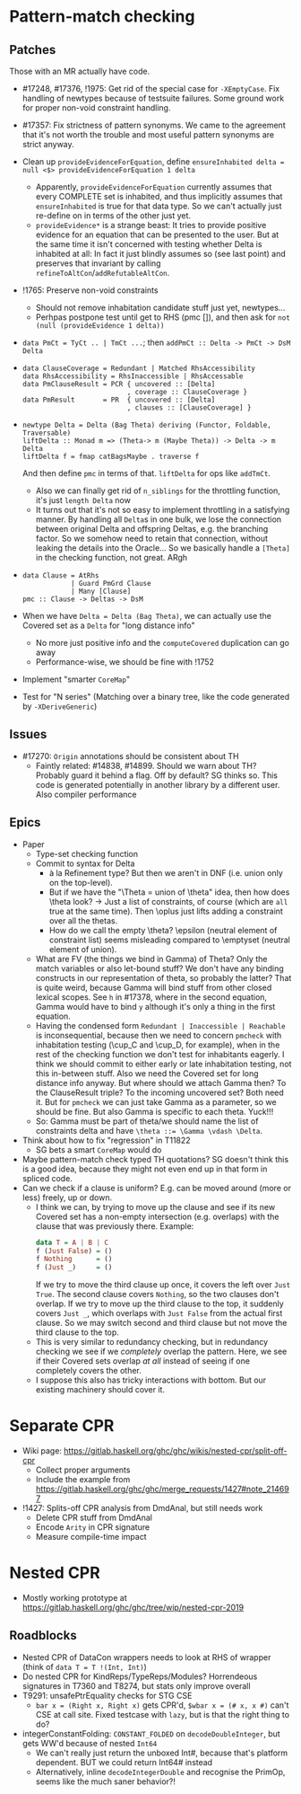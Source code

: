 # Pattern-match checking

## Patches

Those with an MR actually have code.

- #17248, #17376, !1975: Get rid of the special case for `-XEmptyCase`. Fix handling of newtypes because of testsuite failures. Some ground work for proper non-void constraint handling.

- #17357: Fix strictness of pattern synonyms. We came to the agreement that it's not worth the trouble and most useful pattern synonyms are strict anyway.

- Clean up `provideEvidenceForEquation`, define `ensureInhabited delta = null <$> provideEvidenceForEquation 1 delta`
  - Apparently, `provideEvidenceForEquation` currently assumes that every COMPLETE set is inhabited, and thus implicitly assumes that `ensureInhabited` is true for that data type. So we can't actually just re-define on in terms of the other just yet.
  - `provideEvidence*` is a strange beast: It tries to provide positive evidence for an equation that can be presented to the user. But at the same time it isn't concerned with testing whether Delta is inhabited at all: In fact it just blindly assumes so (see last point) and preserves that invariant by calling `refineToAltCon`/`addRefutableAltCon`.

- !1765: Preserve non-void constraints  
  - Should not remove inhabitation candidate stuff just yet, newtypes...
  - Perhpas postpone test until get to RHS (pmc []), and then ask for `not (null (provideEvidence 1 delta))`

- `data PmCt = TyCt .. | TmCt ...`; then `addPmCt :: Delta -> PmCt -> DsM Delta`

- ```
  data ClauseCoverage = Redundant | Matched RhsAccessibility
  data RhsAccessibility = RhsInaccessible | RhsAccessable
  data PmClauseResult = PCR { uncovered :: [Delta]
                            , coverage :: ClauseCoverage }
  data PmResult       = PR  { uncovered :: [Delta]
                            , clauses :: [ClauseCoverage] }
  ```
- ```
  newtype Delta = Delta (Bag Theta) deriving (Functor, Foldable, Traversable)
  liftDelta :: Monad m => (Theta-> m (Maybe Theta)) -> Delta -> m Delta
  liftDelta f = fmap catBagsMaybe . traverse f
  ```
  And then define `pmc` in terms of that. `liftDelta` for ops like `addTmCt`.  
    - Also we can finally get rid of `n_siblings` for the throttling function, it's just `length Delta` now
    - It turns out that it's not so easy to implement throttling in a satisfying manner. By handling all `Delta`s in one bulk, we lose the connection between original Delta and offspring Deltas, e.g. the branching factor. So we somehow need to retain that connection, without leaking the details into the Oracle... So we basically handle a `[Theta]` in the checking function, not great. ARgh

- ```
  data Clause = AtRhs
              | Guard PmGrd Clause
              | Many [Clause]
  pmc :: Clause -> Deltas -> DsM 
  ```

- When we have `Delta = Delta (Bag Theta)`, we can actually use the Covered set as a `Delta` for "long distance info"  
  - No more just positive info and the `computeCovered` duplication can go away
  - Performance-wise, we should be fine with !1752

- Implement "smarter `CoreMap`"
- Test for "N series" (Matching over a binary tree, like the code generated by `-XDeriveGeneric`)

## Issues

- #17270: `Origin` annotations should be consistent about TH  
  - Faintly related: #14838, #14899. Should we warn about TH? Probably guard it behind a flag. Off by default? SG thinks so. This code is generated potentially in another library by a different user. Also compiler performance

## Epics

- Paper  
  - Type-set checking function
  - Commit to syntax for Delta
    - à la Refinement type? But then we aren't in DNF (i.e. union only on the top-level).
    - But if we have the "\Theta = union of \theta" idea, then how does \theta look? -> Just a list of constraints, of course (which are `all` true at the same time). Then \oplus just lifts adding a constraint over all the thetas.
    - How do we call the empty \theta? \epsilon (neutral element of constraint list) seems misleading compared to \emptyset (neutral element of union).
  - What are FV (the things we bind in Gamma) of Theta? Only the match variables or also let-bound stuff? We don't have any binding constructs in our representation of theta, so probably the latter? That is quite weird, because Gamma will bind stuff from other closed lexical scopes. See `h` in #17378, where in the second equation, Gamma would have to bind `y` although it's only a thing in the first equation.
  - Having the condensed form `Redundant | Inaccessible | Reachable` is inconsequential, because then we need to concern `pmcheck` with inhabitation testing (\cup_C and \cup_D, for example), when in the rest of the checking function we don't test for inhabitants eagerly. I think we should commit to either early or late inhabitation testing, not this in-between stuff. Also we need the Covered set for long distance info anyway. But where should we attach Gamma then? To the ClauseResult triple? To the incoming uncovered set? Both need it. But for `pmcheck` we can just take Gamma as a parameter, so we should be fine. But also Gamma is specific to each theta. Yuck!!!
  - So: Gamma must be part of theta/we should name the list of constraints delta and have `\theta ::= \Gamma \vdash \Delta`.
- Think about how to fix "regression" in T11822  
  - SG bets a smart `CoreMap` would do
- Maybe pattern-match check typed TH quotations? SG doesn't think this is a good idea, because they might not even end up in that form in spliced code.
- Can we check if a clause is uniform? E.g. can be moved around (more or less) freely, up or down.  
  - I think we can, by trying to move up the clause and see if its new Covered set has a non-empty intersection (e.g. overlaps) with the clause that was previously there. Example:  
    ```haskell
    data T = A | B | C
    f (Just False) = ()
    f Nothing      = ()
    f (Just _)     = ()
    ```
    If we try to move the third clause up once, it covers the left over `Just True`. The second clause covers `Nothing`, so  the two clauses don't overlap. If we try to move up the third clause to the top, it suddenly covers `Just _`, which overlaps with `Just False` from the actual first clause. So we may switch second and third clause but not move the third clause to the top.
  - This is very similar to redundancy checking, but in redundancy checking we see if we *completely* overlap the pattern. Here, we see if their Covered sets overlap *at all* instead of seeing if one completely covers the other.
  - I suppose this also has tricky interactions with bottom. But our existing machinery should cover it.

# Separate CPR

- Wiki page: https://gitlab.haskell.org/ghc/ghc/wikis/nested-cpr/split-off-cpr  
  - Collect proper arguments
  - Include the example from https://gitlab.haskell.org/ghc/ghc/merge_requests/1427#note_214697
- !1427: Splits-off CPR analysis from DmdAnal, but still needs work  
  - Delete CPR stuff from DmdAnal
  - Encode `Arity` in CPR signature
  - Measure compile-time impact

# Nested CPR

- Mostly working prototype at https://gitlab.haskell.org/ghc/ghc/tree/wip/nested-cpr-2019

## Roadblocks 

- Nested CPR of DataCon wrappers needs to look at RHS of wrapper (think of `data T = T !(Int, Int)`) 
- Do nested CPR for KindReps/TypeReps/Modules? Horrendeous signatures in T7360 and T8274, but stats only improve overall
- T9291: unsafePtrEquality checks for STG CSE  
  - `bar x = (Right x, Right x)` gets CPR'd, `$wbar x = (# x, x #)` can't CSE at call site. Fixed testcase with `lazy`, but is that the right thing to do?
- integerConstantFolding: `CONSTANT_FOLDED` on `decodeDoubleInteger`, but gets WW'd because of nested `Int64`
  - We can't really just return the unboxed Int#, because that's platform dependent. BUT we could return Int64# instead
  - Alternatively, inline `decodeIntegerDouble` and recognise the PrimOp, seems like the much saner behavior?!